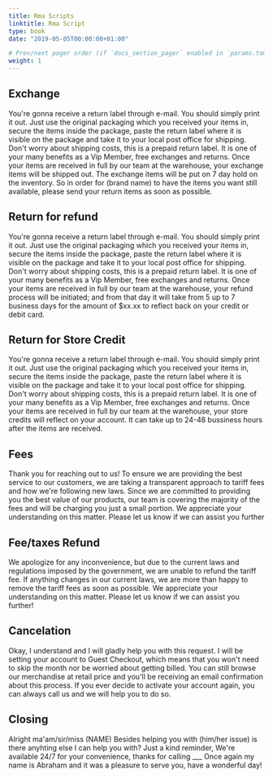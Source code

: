 ```yaml
---
title: Rma Scripts
linktitle: Rma Script
type: book
date: "2019-05-05T00:00:00+01:00"

# Prev/next pager order (if `docs_section_pager` enabled in `params.toml`)
weight: 1
---
```


## Exchange

You're gonna receive a return label through e-mail. You should
simply print it out. Just use the original packaging
which you received your items in, secure the items inside the
package, paste the return label where it is visible on the
package and take it to your local post office for shipping.
Don't worry about shipping costs, this is a prepaid return label.
It is one of your many benefits as a Vip Member, free exchanges and
returns. Once your items are received in full by our team at the warehouse, your
exchange items will be shipped out. The exchange items will be put on
7 day hold on the inventory. So in order for (brand name) to have the items you want
still available, please send your return items as soon as possible.

## Return for refund

You're gonna receive a return label through e-mail. You should
simply print it out. Just use the original packaging
which you received your items in, secure the items inside the
package, paste the return label where it is visible on the
package and take it to your local post office for shipping.
Don't worry about shipping costs, this is a prepaid return label.
It is one of your many benefits as a Vip Member, free exchanges and
returns. Once your items are received in full by our team at the warehouse,
your refund process will be initiated; and from that day it will take
from 5  up to 7 business days for the amount of $xx.xx to reflect back on your
credit or debit card.

## Return for Store Credit

You're gonna receive a return label through e-mail. You should
simply print it out. Just use the original packaging
which you received your items in, secure the items inside the
package, paste the return label where it is visible on the
package and take it to your local post office for shipping.
Don't worry about shipping costs, this is a prepaid return label.
It is one of your many benefits as a Vip Member, free exchanges and
returns. Once your items are received in full by our team at the warehouse,
your store credits will reflect on your account. It can take up to 24-48 bussiness hours after
the items are received.

## Fees

Thank you for reaching out to us! To ensure we are providing the best service to our customers, we are taking a transparent approach to tariff fees and how we're following new laws. Since we are committed to providing you the best value of our products, our team is covering the majority of the fees and will be charging you just a small portion. We appreciate your understanding on this matter. Please let us know if we can assist you further

## Fee/taxes Refund

We apologize for any inconvenience, but due to the current laws and regulations imposed by the government, we are unable to refund the tariff fee. If anything changes in our current laws, we are more than happy to remove the tariff fees as soon as possible. We appreciate your understanding on this matter. Please let us know if we can assist you further!

## Cancelation

Okay, I understand and I will gladly help you with this request. I will be setting your account to Guest Checkout, which means that you won't need to skip the month nor be worried about getting billed. You can still browse our merchandise at retail price and you'll be receiving an email confirmation about this process. If you ever decide to activate your account again, you can always call us and we will help you to do so.

## Closing

Alright ma'am/sir/miss (NAME) Besides helping you with (him/her issue) is there anyhting else I can help you with?
Just a kind reminder, We're available 24/7 for your convenience, thanks for calling ___ Once again my name is Abraham
and it was a pleasure to serve you, have a wonderful day!
